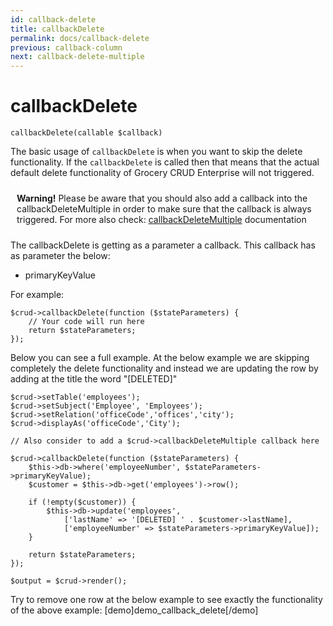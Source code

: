 ```yaml
---
id: callback-delete
title: callbackDelete
permalink: docs/callback-delete
previous: callback-column
next: callback-delete-multiple
---
```


# callbackDelete


<pre><code class="language-php">callbackDelete(callable $callback)</code></pre>
The basic usage of <code>callbackDelete</code> is when you want to skip the delete functionality. If the <code>callbackDelete</code> is called then that means that the actual default delete functionality of Grocery CRUD Enterprise will not triggered.

<p class="bg-warning" style="padding:10px;"><strong><span class="fa fa-exclamation-triangle"></span> Warning!</strong> Please be aware that you should also add a callback into the callbackDeleteMultiple in order to make sure that the callback is always triggered. For more also check: <a href="https://www.grocerycrud.com/enterprise/api-and-function-list/callbackDeleteMultiple">callbackDeleteMultiple</a> documentation</p>

The callbackDelete is getting as a parameter a callback. This callback has as parameter the below:
- primaryKeyValue 

For example:

<pre><code class="language-php">$crud->callbackDelete(function ($stateParameters) {
    // Your code will run here
    return $stateParameters;
});</code></pre>

Below you can see a full example. At the below example we are skipping completely the delete functionality and instead we are updating the row by adding at the title the word "[DELETED]"

<pre><code class="language-php">$crud->setTable('employees');
$crud->setSubject('Employee', 'Employees');
$crud->setRelation('officeCode','offices','city');
$crud->displayAs('officeCode','City');

// Also consider to add a $crud->callbackDeleteMultiple callback here

$crud->callbackDelete(function ($stateParameters) {
    $this->db->where('employeeNumber', $stateParameters->primaryKeyValue);
    $customer = $this->db->get('employees')->row();

    if (!empty($customer)) {
        $this->db->update('employees',
            ['lastName' => '[DELETED] ' . $customer->lastName],
            ['employeeNumber' => $stateParameters->primaryKeyValue]);
    }

    return $stateParameters;
});

$output = $crud->render();</code></pre>

Try to remove one row at the below example to see exactly the functionality of the above example:
[demo]demo_callback_delete[/demo]